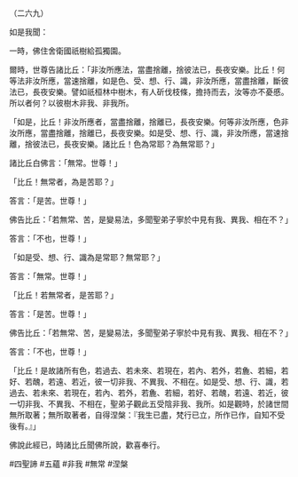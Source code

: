 （二六九）

如是我聞：

一時，佛住舍衛國祇樹給孤獨園。

爾時，世尊告諸比丘：「非汝所應法，當盡捨離，捨彼法已，長夜安樂。比丘！何等法非汝所應，當速捨離，如是色、受、想、行、識，非汝所應，當盡捨離，斷彼法已，長夜安樂。譬如祇桓林中樹木，有人斫伐枝條，擔持而去，汝等亦不憂慼。所以者何？以彼樹木非我、非我所。

「如是，比丘！非汝所應者，當盡捨離，捨離已，長夜安樂。何等非汝所應，色非汝所應，當盡捨離，捨離已，長夜安樂。如是受、想、行、識，非汝所應，當速捨離，捨彼法已，長夜安樂。諸比丘！色為常耶？為無常耶？」

諸比丘白佛言：「無常。世尊！」

「比丘！無常者，為是苦耶？」

答言：「是苦。世尊！」

佛告比丘：「若無常、苦，是變易法，多聞聖弟子寧於中見有我、異我、相在不？」

答言：「不也，世尊！」

「如是受、想、行、識為是常耶？無常耶？」

答言：「無常。世尊！」

「比丘！若無常者，是苦耶？」

答言：「是苦。世尊！」

佛告比丘：「若無常、苦，是變易法，多聞聖弟子寧於中見有我、異我、相在不？」

答言：「不也，世尊！」

「比丘！是故諸所有色，若過去、若未來、若現在，若內、若外，若麁、若細，若好、若醜，若遠、若近，彼一切非我、不異我、不相在。如是受、想、行、識，若過去、若未來、若現在，若內、若外，若麁、若細，若好、若醜，若遠、若近，彼一切非我、不異我、不相在，聖弟子觀此五受陰非我、我所。如是觀時，於諸世間無所取著；無所取著者，自得涅槃：『我生已盡，梵行已立，所作已作，自知不受後有。』」

佛說此經已，時諸比丘聞佛所說，歡喜奉行。




#四聖諦
#五蘊
#非我
#無常
#涅槃
